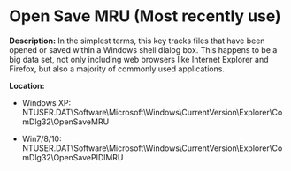 # Open Save MRU (Most recently use)

**Description:**
In the simplest terms, this key tracks files that have been opened or saved within a Windows shell dialog box. This happens to be a big data set, not
only including web browsers like Internet Explorer and Firefox, but also a majority of commonly used applications.

**Location:**

- Windows XP:
NTUSER.DAT\Software\Microsoft\Windows\CurrentVersion\Explorer\ComDlg32\OpenSaveMRU

- Win7/8/10:
NTUSER.DAT\Software\Microsoft\Windows\CurrentVersion\Explorer\ComDlg32\OpenSavePIDlMRU
